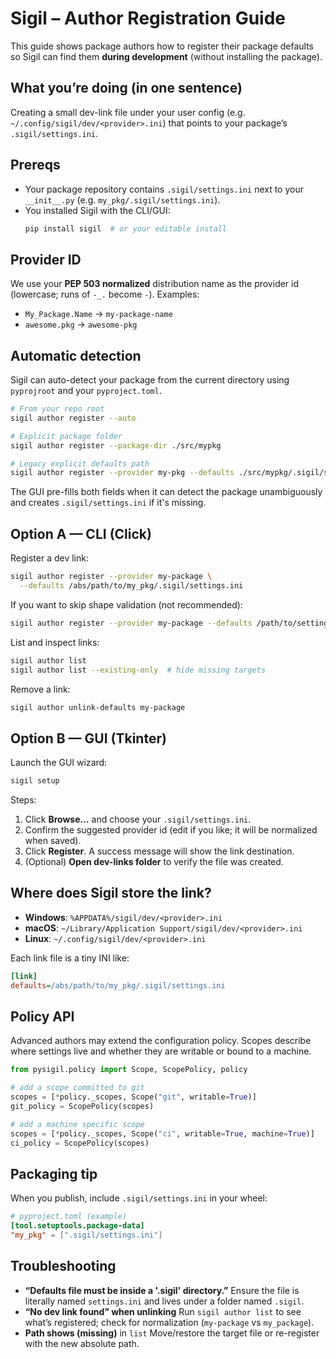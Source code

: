 # Sigil – Author Registration Guide

This guide shows package authors how to register their package defaults so Sigil can find them **during development** (without installing the package).

## What you’re doing (in one sentence)
Creating a small dev-link file under your user config (e.g. `~/.config/sigil/dev/<provider>.ini`) that points to your package’s `.sigil/settings.ini`.

## Prereqs
- Your package repository contains `.sigil/settings.ini` next to your `__init__.py` (e.g. `my_pkg/.sigil/settings.ini`).
- You installed Sigil with the CLI/GUI:
  ```bash
  pip install sigil  # or your editable install
  ```

## Provider ID

We use your **PEP 503 normalized** distribution name as the provider id (lowercase; runs of `-_.` become `-`). Examples:

* `My_Package.Name` → `my-package-name`
* `awesome.pkg` → `awesome-pkg`

## Automatic detection

Sigil can auto-detect your package from the current directory using
`pyprojroot` and your `pyproject.toml`.

```bash
# From your repo root
sigil author register --auto

# Explicit package folder
sigil author register --package-dir ./src/mypkg

# Legacy explicit defaults path
sigil author register --provider my-pkg --defaults ./src/mypkg/.sigil/settings.ini
```

The GUI pre-fills both fields when it can detect the package unambiguously and
creates `.sigil/settings.ini` if it's missing.

## Option A — CLI (Click)

Register a dev link:

```bash
sigil author register --provider my-package \
  --defaults /abs/path/to/my_pkg/.sigil/settings.ini
```

If you want to skip shape validation (not recommended):

```bash
sigil author register --provider my-package --defaults /path/to/settings.ini --no-validate
```

List and inspect links:

```bash
sigil author list
sigil author list --existing-only  # hide missing targets
```

Remove a link:

```bash
sigil author unlink-defaults my-package
```

## Option B — GUI (Tkinter)

Launch the GUI wizard:

```bash
sigil setup
```

Steps:

1. Click **Browse…** and choose your `.sigil/settings.ini`.
2. Confirm the suggested provider id (edit if you like; it will be normalized when saved).
3. Click **Register**. A success message will show the link destination.
4. (Optional) **Open dev-links folder** to verify the file was created.

## Where does Sigil store the link?

* **Windows**: `%APPDATA%/sigil/dev/<provider>.ini`
* **macOS**: `~/Library/Application Support/sigil/dev/<provider>.ini`
* **Linux**: `~/.config/sigil/dev/<provider>.ini`

Each link file is a tiny INI like:

```ini
[link]
defaults=/abs/path/to/my_pkg/.sigil/settings.ini
```

## Policy API

Advanced authors may extend the configuration policy.  Scopes describe
where settings live and whether they are writable or bound to a machine.

```python
from pysigil.policy import Scope, ScopePolicy, policy

# add a scope committed to git
scopes = [*policy._scopes, Scope("git", writable=True)]
git_policy = ScopePolicy(scopes)

# add a machine specific scope
scopes = [*policy._scopes, Scope("ci", writable=True, machine=True)]
ci_policy = ScopePolicy(scopes)
```

## Packaging tip

When you publish, include `.sigil/settings.ini` in your wheel:

```toml
# pyproject.toml (example)
[tool.setuptools.package-data]
"my_pkg" = [".sigil/settings.ini"]
```

## Troubleshooting

* **“Defaults file must be inside a '.sigil' directory.”**
  Ensure the file is literally named `settings.ini` and lives under a folder named `.sigil`.
* **“No dev link found” when unlinking**
  Run `sigil author list` to see what’s registered; check for normalization (`my-package` vs `my_package`).
* **Path shows (missing)** in `list`
  Move/restore the target file or re-register with the new absolute path.
